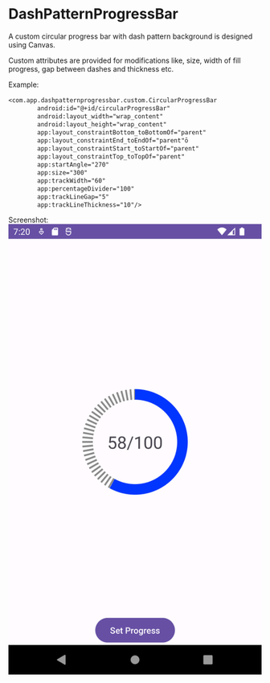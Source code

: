 # DashPatternProgressBar

A custom circular progress bar with dash pattern background is designed using Canvas.

Custom attributes are provided for modifications like, size, width of fill progress, gap between dashes and thickness etc.

Example:

```agsl
<com.app.dashpatternprogressbar.custom.CircularProgressBar
        android:id="@+id/circularProgressBar"
        android:layout_width="wrap_content"
        android:layout_height="wrap_content"
        app:layout_constraintBottom_toBottomOf="parent"
        app:layout_constraintEnd_toEndOf="parent"ō
        app:layout_constraintStart_toStartOf="parent"
        app:layout_constraintTop_toTopOf="parent"
        app:startAngle="270"
        app:size="300"
        app:trackWidth="60"
        app:percentageDivider="100"
        app:trackLineGap="5"
        app:trackLineThickness="10"/>
```

Screenshot:
![image](screenshot.png)